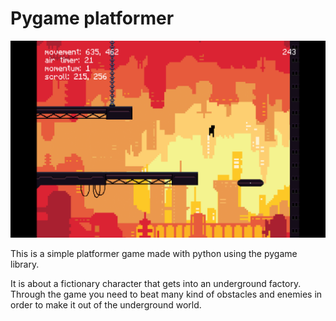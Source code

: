 # Pygame platformer

![Game screenshot](/data/images/readmeMainImage.png)

This is a simple platformer game made with python using the pygame library.

It is about a fictionary character that gets into an underground factory. Through the game you need to beat many kind of obstacles and enemies in order to make it out of the underground world.
